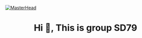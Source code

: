 [![MasterHead](https://raw.githubusercontent.com/fpoly-datn-phongtt35/fa24-sd79-ban-ao-phong-moe/refs/heads/product/FE-MOE/src/assert/images/Demo1.png)](https://github.com/JavaTech04)
<h1 align="center">Hi 👋, This is group SD79</h1>
